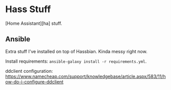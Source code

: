 # Hass Stuff

[Home Assistant][ha] stuff.

## Ansible

Extra stuff I've installed on top of Hassbian. Kinda messy right now.

Install requirements: `ansible-galaxy install -r requirements.yml`.

ddclient configuration:
https://www.namecheap.com/support/knowledgebase/article.aspx/583/11/how-do-i-configure-ddclient

[hass]: https://www.home-assistant.io/
